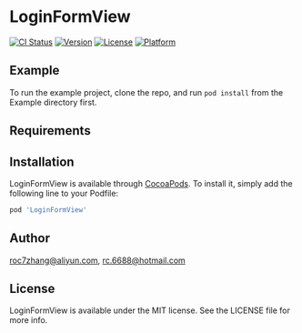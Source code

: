 # LoginFormView

[![CI Status](https://img.shields.io/travis/roc7zhang@aliyun.com/LoginFormView.svg?style=flat)](https://travis-ci.org/roc7zhang@aliyun.com/LoginFormView)
[![Version](https://img.shields.io/cocoapods/v/LoginFormView.svg?style=flat)](https://cocoapods.org/pods/LoginFormView)
[![License](https://img.shields.io/cocoapods/l/LoginFormView.svg?style=flat)](https://cocoapods.org/pods/LoginFormView)
[![Platform](https://img.shields.io/cocoapods/p/LoginFormView.svg?style=flat)](https://cocoapods.org/pods/LoginFormView)

## Example

To run the example project, clone the repo, and run `pod install` from the Example directory first.

## Requirements

## Installation

LoginFormView is available through [CocoaPods](https://cocoapods.org). To install
it, simply add the following line to your Podfile:

```ruby
pod 'LoginFormView'
```

## Author

roc7zhang@aliyun.com, rc.6688@hotmail.com

## License

LoginFormView is available under the MIT license. See the LICENSE file for more info.
